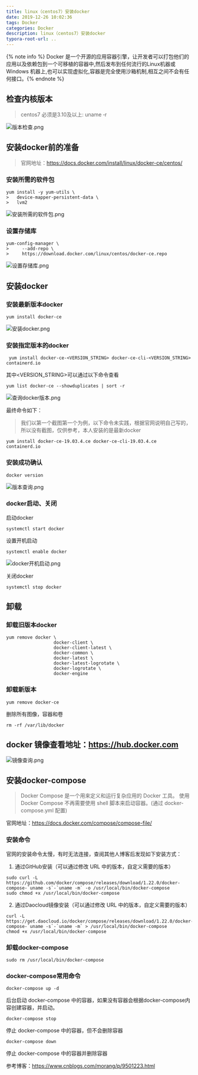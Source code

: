 ```yaml
---
title: linux（centos7）安装docker
date: 2019-12-26 10:02:36
tags: Docker
categories: Docker
description: linux（centos7）安装docker
typora-root-url: ..
---
```

{% note info %} Docker 是一个开源的应用容器引擎，让开发者可以打包他们的应用以及依赖包到一个可移植的容器中,然后发布到任何流行的Linux机器或Windows 机器上,也可以实现虚拟化,容器是完全使用沙箱机制,相互之间不会有任何接口。{% endnote %}

## 检查内核版本
> centos7 必须是3.10及以上: uname ‐r

![版本检查.png](/images/docker/版本检查.png)

## 安装docker前的准备
> 官网地址：https://docs.docker.com/install/linux/docker-ce/centos/

### 安装所需的软件包
```
yum install -y yum-utils \
>   device-mapper-persistent-data \
>   lvm2
```

![安装所需的软件包.png](/images/docker/安装所需的软件包.png)

### 设置存储库
```
yum-config-manager \
>     --add-repo \
>     https://download.docker.com/linux/centos/docker-ce.repo
```
![设置存储库.png](/images/docker/设置存储库.png)

## 安装docker

### 安装最新版本docker
```
yum install docker-ce
```
![安装docker.png](/images/docker/安装docker.png)

### 安装指定版本的docker

```
 yum install docker-ce-<VERSION_STRING> docker-ce-cli-<VERSION_STRING> containerd.io
```
其中<VERSION_STRING>可以通过以下命令查看

```
yum list docker-ce --showduplicates | sort -r
```
![查询docker版本.png](/images/docker/查询docker版本.png)

最终命令如下：
> 我们以第一个截图第一个为例，以下命令未实践，根据官网说明自己写的，所以没有截图，仅供参考，本人安装的是最新docker
```
yum install docker-ce-19.03.4.ce docker-ce-cli-19.03.4.ce containerd.io
```

### 安装成功确认
```
docker version
```
![版本查询.png](/images/docker/版本查询.png)

### docker启动、关闭

启动docker
```
systemctl start docker
```
设置开机启动
```
systemctl enable docker
```
![docker开机启动.png](/images/docker/docker开机启动.png)

关闭docker
```
systemctl stop docker
```
## 卸载
###  卸载旧版本docker
```
yum remove docker \
                  docker-client \
                  docker-client-latest \
                  docker-common \
                  docker-latest \
                  docker-latest-logrotate \
                  docker-logrotate \
                  docker-engine
```
### 卸载新版本
```
yum remove docker-ce
```
删除所有图像，容器和卷
```
rm -rf /var/lib/docker
```

## docker 镜像查看地址：https://hub.docker.com

![镜像查询.png](/images/docker/镜像查询.png)

## 安装docker-compose

> Docker Compose 是一个用来定义和运行复杂应用的 Docker 工具。
 使用 Docker Compose 不再需要使用 shell 脚本来启动容器。(通过 docker-compose.yml 配置)

官网地址：https://docs.docker.com/compose/compose-file/

### 安装命令

官网的安装命令太慢，有时无法连接，查阅其他人博客后发现如下安装方式：

1.  通过GitHub安装（可以通过修改 URL 中的版本，自定义需要的版本）

```
sudo curl -L https://github.com/docker/compose/releases/download/1.22.0/docker-compose-`uname -s`-`uname -m` -o /usr/local/bin/docker-compose
sudo chmod +x /usr/local/bin/docker-compose
```

2.  通过Daocloud镜像安装（可以通过修改 URL 中的版本，自定义需要的版本）

```
curl -L https://get.daocloud.io/docker/compose/releases/download/1.22.0/docker-compose-`uname -s`-`uname -m` > /usr/local/bin/docker-compose
chmod +x /usr/local/bin/docker-compose
```

### 卸载docker-compose
```
sudo rm /usr/local/bin/docker-compose
```

### docker-compose常用命令
```
docker-compose up -d
```

后台启动 docker-compose 中的容器，如果没有容器会根据docker-compose内容创建容器，并启动。
```
docker-compose stop
```
停止 docker-compose 中的容器，但不会删除容器
```
docker-compose down
```
停止 docker-compose 中的容器并删除容器

参考博客：https://www.cnblogs.com/morang/p/9501223.html